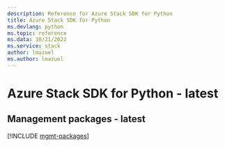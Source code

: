```yaml
---
description: Reference for Azure Stack SDK for Python
title: Azure Stack SDK for Python
ms.devlang: python
ms.topic: reference
ms.data: 10/21/2022
ms.service: stack
author: lmazuel
ms.author: lmazuel
---
```

# Azure Stack SDK for Python - latest

## Management packages - latest
[!INCLUDE [mgmt-packages](stack-mgmt-index.md)]